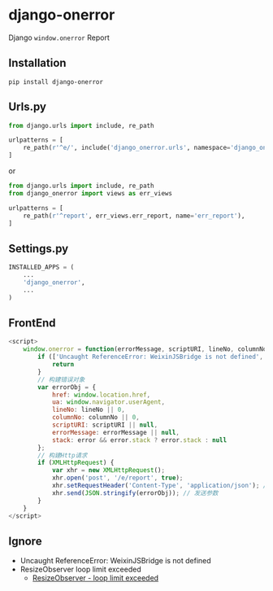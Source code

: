 # django-onerror
Django ``window.onerror`` Report

## Installation
```shell
pip install django-onerror
```

## Urls.py
```python
from django.urls import include, re_path

urlpatterns = [
    re_path(r'^e/', include('django_onerror.urls', namespace='django_onerror')),
]
```
or
```python
from django.urls import include, re_path
from django_onerror import views as err_views

urlpatterns = [
    re_path(r'^report', err_views.err_report, name='err_report'),
]
```

## Settings.py
```python
INSTALLED_APPS = (
    ...
    'django_onerror',
    ...
)
```

## FrontEnd
```javascript
<script>
    window.onerror = function(errorMessage, scriptURI, lineNo, columnNo, error) {
        if (['Uncaught ReferenceError: WeixinJSBridge is not defined', 'ResizeObserver loop limit exceeded'].indexOf(errorMessage) >= 0) {
            return
        }
        // 构建错误对象
        var errorObj = {
            href: window.location.href,
            ua: window.navigator.userAgent,
            lineNo: lineNo || 0,
            columnNo: columnNo || 0,
            scriptURI: scriptURI || null,
            errorMessage: errorMessage || null,
            stack: error && error.stack ? error.stack : null
        };
        // 构建Http请求
        if (XMLHttpRequest) {
            var xhr = new XMLHttpRequest();
            xhr.open('post', '/e/report', true);
            xhr.setRequestHeader('Content-Type', 'application/json'); // 设置请求头
            xhr.send(JSON.stringify(errorObj)); // 发送参数
        }
    }
</script>
```

## Ignore
* Uncaught ReferenceError: WeixinJSBridge is not defined
* ResizeObserver loop limit exceeded
    * [ResizeObserver - loop limit exceeded](https://stackoverflow.com/questions/49384120/resizeobserver-loop-limit-exceeded)
